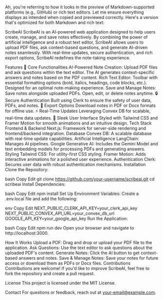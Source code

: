 
Ah, you're referring to how it looks in the preview of Markdown-supported platforms (e.g., GitHub) or rich text editors. Let me ensure everything displays as intended when copied and previewed correctly. Here's a version that's optimized for both Markdown and rich text:

ScribeAI
ScribeAI is an AI-powered web application designed to help users create, manage, and save notes effectively. By combining the power of artificial intelligence and a robust text editor, ScribeAI allows users to upload PDF files, ask context-based questions, and generate AI-driven notes seamlessly. With real-time updates, secure authentication, and rich export options, ScribeAI redefines the note-taking experience.

Features
🌟 Core Functionalities
AI-Powered Note Creation: Upload PDF files and ask questions within the text editor. The AI generates context-specific answers and notes based on the PDF content.
Rich Text Editor:
Toolbar with essential formatting options (bold, italics, headings, code blocks, etc.).
Designed for an optimal note-making experience.
Save and Manage Notes:
Save notes alongside uploaded PDFs.
Open, edit, or delete notes anytime.
🔒 Secure Authentication
Built using Clerk to ensure the safety of user data, PDFs, and notes.
📂 Export Options
Download notes in PDF or Docx formats for offline use.
⚡ Real-Time Updates
Leveraging Convex DB for scalable, real-time data updates.
🎨 Sleek User Interface
Styled with Tailwind CSS and Framer Motion for smooth animations and an intuitive design.
Tech Stack
Frontend & Backend
Next.js: Framework for server-side rendering and frontend/backend integration.
Database
Convex DB: A scalable database with real-time update capabilities.
Artificial Intelligence
LangChain: Manages AI pipelines.
Google Generative AI: Includes the Gemini Model and text embedding models for processing PDFs and generating answers.
Styling
Tailwind CSS: For utility-first CSS styling.
Framer Motion: Adds interactive animations for a polished user experience.
Authentication
Clerk: Secures user data with robust authentication mechanisms.
Installation
Clone the Repository:

bash
Copy
Edit
git clone https://github.com/your-username/scribeai.git
cd scribeai
Install Dependencies:

bash
Copy
Edit
npm install
Set Up Environment Variables:
Create a .env.local file and add the following:

env
Copy
Edit
NEXT_PUBLIC_CLERK_API_KEY=your_clerk_api_key
NEXT_PUBLIC_CONVEX_API_URL=your_convex_db_url
GOOGLE_API_KEY=your_google_api_key
Run the Application:

bash
Copy
Edit
npm run dev
Open your browser and navigate to http://localhost:3000.

How It Works
Upload a PDF: Drag and drop or upload your PDF file to the application.
Ask Questions: Use the text editor to ask questions about the uploaded PDF's content.
Generate Notes: Click the AI button to get context-based answers and notes.
Save & Manage Notes: Save your notes for future access or download them as PDFs or Docx files.
Contributions
Contributions are welcome! If you'd like to improve ScribeAI, feel free to fork the repository and create a pull request.

License
This project is licensed under the MIT License.

Contact
For questions or feedback, reach out at your-email@example.com.

